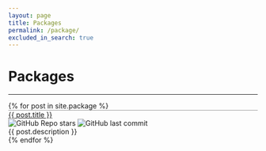 ```yaml
---
layout: page
title: Packages
permalink: /package/
excluded_in_search: true
---
```


# Packages

<div class="section-index">
    <hr class="panel-line">
    {% for post in site.package  %}        
    <div class="row">
    <div class="col-lg-3 col-md-8 col-sm-8 font-weight-bold" style="border-top: 1px solid #999"><a href="{{ post.url | prepend: site.baseurl }}">{{ post.title }}</a></div>
    <div class="col-lg-3 col-md-4 col-sm-4">
    <img alt="GitHub Repo stars" src="https://img.shields.io/github/stars/{{ post.title }}">
    <img alt="GitHub last commit" src="https://img.shields.io/github/last-commit/{{ post.title }}">
    </div>
    <div class="col-lg-6 col-md-12 col-sm-12">{{ post.description }}</div>
   </div>{% endfor %}
</div>

